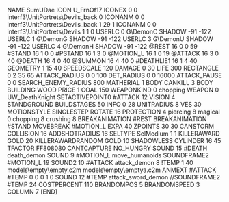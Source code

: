 NAME 			SumUDae
ICON 			U_FrnOf17
ICONEX 0 0 interf3\UnitPortrets\Devils_back 0
ICONANM 0 0 interf3\UnitPortrets\Devils_back 1 29 1
ICONANM 0 0 interf3\UnitPortrets\Devils 1 1 0
USERLC 			0 G\DemonC SHADOW -91 -122
USERLC 			1 G\DemonG SHADOW -91 -122
USERLC 			3 G\DemonU SHADOW -91 -122
USERLC 			4 G\DemonH SHADOW -91 -122
@REST      		16 0 0 59
#STAND     		16 1 0 0
#PSTAND    		16 1 3 0
@MOTION_L  		16 1 0 19
@ATTACK    		16 3 0 40
@DEATH     		16 4 0 40
@SUMMON     		16 4 40 0 
#DEATHLIE1 		16 1 4 40
GEOMETRY 		1 15 40
SPEEDSCALE 120
DAMAGE   		0 30
LIFE     		300
RECTANGLE 		0 2 35 65
ATTACK_RADIUS 		0 0 100
DET_RADIUS 		0 0 16000
ATTACK_PAUSE 		0 0
SEARCH_ENEMY_RADIUS 	800
MATHERIAL 		1 BODY
CANKILL 3 BODY BUILDING WOOD
PRICE 			1 COAL 150
WEAPONKIND 		0 chopping
WEAPON			0 UW_DeathKnight
SETACTIVEPOINT0		#ATTACK 12
VISION 			4
STANDGROUND
BUILDSTAGES 		50
INFO 			0 28
UNITRADIUS 		8
VES 			30
MOTIONSTYLE 		SINGLESTEP
ROTATE 			16
PROTECTION 		4 piercing 8 magical 0 chopping 8 crushing 8
BREAKANIMATION 		#REST
BREAKANIMATION 		#STAND
MOVEBREAK 		#MOTION_L
EXPA 			40
ZPOINTS	30 30
CANSTORM
COLLISION 16
ADDSHOTRADIUS 16
SELTYPE SelMedium 1 1
KILLERAWARD             GOLD 20
KILLERAWARDRANDOM       GOLD 10
SHADOWLESS
CYLINDER		16 45
TFACTOR FF808080
CANTCAPTURE
NO_HUNGRY
SOUND 15 #DEATH death_demon
SOUND 9 #MOTION_L move_humanoids
SOUNDFRAME2 #MOTION_L 19
SOUND2 10 #ATTACK attack_demon 8
!TEMP  1 40 models\empty\empty.c2m models\empty\emptya.c2m
ANMEXT #ATTACK #TEMP 0 0 0 1 0
SOUND 12 #TEMP attack_sword_demon
//SOUNDFRAME2 #TEMP 24 
COSTPERCENT 110
BRANDOMPOS 5
BRANDOMSPEED 3
COLUMN 7
[END]
